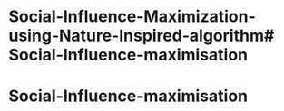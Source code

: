 # Social-Influence-Maximization-using-Nature-Inspired-algorithm# Social-Influence-maximisation
# Social-Influence-maximisation
